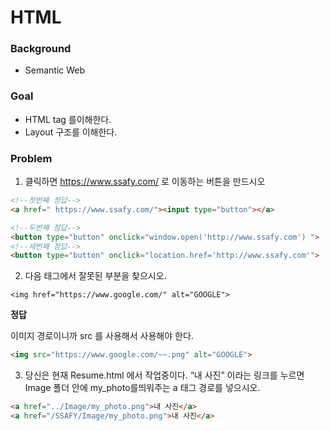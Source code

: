 # HTML

### Background

- Semantic Web

###  Goal 

-  HTML tag 를이해한다. 
-  Layout 구조를 이해한다.



###  Problem

1. 클릭하면 https://www.ssafy.com/ 로 이동하는 버튼을 만드시오

```html
<!--첫번째 정답-->
<a href=" https://www.ssafy.com/"><input type="button"></a>

<!--두번째 정답-->
<button type="button" onclick="window.open('http://www.ssafy.com') ">
<!--세번째 정답-->
<button type="button" onclick="location.href='http://www.ssafy.com'">
```





2. 다음 태그에서 잘못된 부분을 찾으시오.

```<img href="https://www.google.com/" alt="GOOGLE">```

**정답**

이미지 경로이니까 src 를 사용해서 사용해야 한다.

```html
<img src="https://www.google.com/~~.png" alt="GOOGLE">
```



3.  당신은 현재 Resume.html 에서 작업중이다. “내 사진” 이라는 링크를 누르면
   Image 폴더 안에 my_photo를띄워주는 a 태그 경로를 넣으시오.

```html
<a href="../Image/my_photo.png">내 사진</a>
<a href="/SSAFY/Image/my_photo.png">내 사진</a>
```



